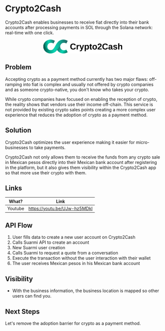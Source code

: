 # Crypto2Cash

Crypto2Cash enables businesses to receive fiat directly into their bank accounts after processing payments in SOL through the Solana network: real-time with one click.

<p align="center">
<img src="/FrontEnd/Crypto2Cash/public/logo.png" width="256"/>
<p>    

## Problem
Accepting crypto as a payment method currently has two major flaws: off-ramping into fiat is complex and usually not offered by crypto companies and as someone crypto-native,
you don't know who takes your crypto. 

While crypto companies have focused on enabling the reception of crypto, the reality shows that vendors use their income off-chain. This service is not provided by existing
crypto sales points creating a more complex user experience that reduces the adoption of crypto as a payment method. 

## Solution
Crypto2Cash optimizes the user experience making it easier for micro-businesses to take payments. 

Crypto2Cash not only allows them to receive the funds from any crypto sale in Mexican pesos directly into their Mexican bank account after registering in the platform,
but it also gives them visibility within the Crypto2Cash app so that more use their crypto with them.

## Links

| What? | Link |
|---|---|
| Youtube | https://youtu.be/UJw-hz5MDkI |


## API Flow

1. User fills data to create a new user account on Crypto2Cash 
2. Calls Suarmi API to create an account
3. New Suarmi user creation
4. Calls Suarmi to request a quote from a conversation 
5. Execute the transaction without the user interaction with their wallet
6. The user receives Mexican pesos in his Mexican bank account

## Visibility
- With the business information, the business location is mapped so other users can find you.

## Next Steps
Let's remove the adoption barrier for crypto as a payment method.
